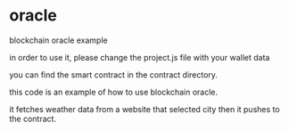 # oracle

blockchain oracle example

in order to use it, please change the project.js file with your wallet data

you can find the smart contract in the contract directory.

this code is an example of how to use blockchain oracle.

it fetches weather data from a website that selected city then it pushes to the contract.
